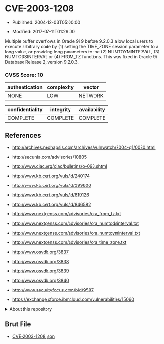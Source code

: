 # CVE-2003-1208

- Published: 2004-12-03T05:00:00

- Modified: 2017-07-11T01:29:00

Multiple buffer overflows in Oracle 9i 9 before 9.2.0.3 allow local users to execute arbitrary code by (1) setting the TIME_ZONE session parameter to a long value, or providing long parameters to the (2) NUMTOYMINTERVAL, (3) NUMTODSINTERVAL or (4) FROM_TZ functions. This was fixed in Oracle 9i Database Release 2, version 9.2.0.3.

### CVSS Score: **10**

| authentication | complexity | vector |
| --- | --- | --- |
| NONE | LOW | NETWORK |

| confidentiality | integrity | availability |
| --- | --- | --- |
| COMPLETE | COMPLETE | COMPLETE |

## References

* http://archives.neohapsis.com/archives/vulnwatch/2004-q1/0030.html

* http://secunia.com/advisories/10805

* http://www.ciac.org/ciac/bulletins/o-093.shtml

* http://www.kb.cert.org/vuls/id/240174

* http://www.kb.cert.org/vuls/id/399806

* http://www.kb.cert.org/vuls/id/819126

* http://www.kb.cert.org/vuls/id/846582

* http://www.nextgenss.com/advisories/ora_from_tz.txt

* http://www.nextgenss.com/advisories/ora_numtodsinterval.txt

* http://www.nextgenss.com/advisories/ora_numtoyminterval.txt

* http://www.nextgenss.com/advisories/ora_time_zone.txt

* http://www.osvdb.org/3837

* http://www.osvdb.org/3838

* http://www.osvdb.org/3839

* http://www.osvdb.org/3840

* http://www.securityfocus.com/bid/9587

* https://exchange.xforce.ibmcloud.com/vulnerabilities/15060

<details>
<summary>About this repository</summary> 

  This repository is part of the project [Live Hack CVE](https://github.com/Live-Hack-CVE). Main website can be found [www.live-hack.org](https://www.live-hack.org) 
  
  Made by [Sn0wAlice](https://github.com/Sn0wAlice) for the people that care about security and need to have a feed of the latest CVEs. Hope you enjoy it, don't forget to star the repo and follow me on [Twitter](https://twitter.com/Sn0wAlice) and [Github](https://github.com/Sn0wAlice). And that is my [personnal website](https://www.alice-snow.me/)

  - [Home Page](https://github.com/Live-Hack-CVE)
  - [Framework](https://github.com/Live-Hack-CVE/cve-framework)
  - [CVE database](https://github.com/Live-Hack-CVE/full_database)
  - [Changelog](https://github.com/Live-Hack-CVE/Changelog)
</details>

## Brut File

* [CVE-2003-1208.json](https://raw.githubusercontent.com/Live-Hack-CVE/full_database/main/cves/2003/CVE-2003-1208.json)

